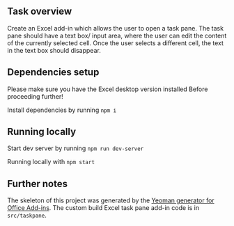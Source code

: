 ## Task overview

Create an Excel add-in which allows the user to open a task pane. The task pane 
should have a text box/ input area, where the user can edit the content of the currently selected cell. 
Once the user selects a different cell, the text in the text box should disappear.

## Dependencies setup
Please make sure you have the Excel desktop version installed Before proceeding further!

Install dependencies by running `npm i`


## Running locally
Start dev server by running `npm run dev-server`

Running locally with `npm start`

## Further notes

The skeleton of this project was generated by the [Yeoman generator for Office Add-ins](https://github.com/OfficeDev/generator-office). 
The custom build Excel task pane add-in code is in `src/taskpane`. 